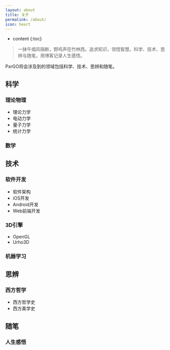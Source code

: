 ```yaml
---
layout: about
title: 关于
permalink: /about/
icon: heart
---
```

* content
{:toc}

> 一抹午烟风隔断，野鸡声在竹林西。追求知识，领悟智慧。科学、技术、思辨与随笔，用博客记录人生感悟。

PxrGO将会涉及到的领域包括科学、技术、思辨和随笔。

## 科学

### 理论物理
- 理论力学
- 电动力学
- 量子力学
- 统计力学

### 数学

## 技术

### 软件开发
- 软件架构
- iOS开发
- Android开发
- Web前端开发

### 3D引擎
- OpenGL
- Urho3D

### 机器学习

## 思辨

### 西方哲学

- 西方哲学史
- 西方美学史

## 随笔

### 人生感悟
